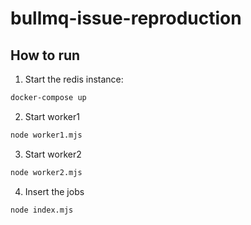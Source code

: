 # bullmq-issue-reproduction

## How to run

1. Start the redis instance:
```sh
docker-compose up
```

2. Start worker1

```sh
node worker1.mjs
```

3. Start worker2

```sh
node worker2.mjs
```

4. Insert the jobs

```sh
node index.mjs
```
